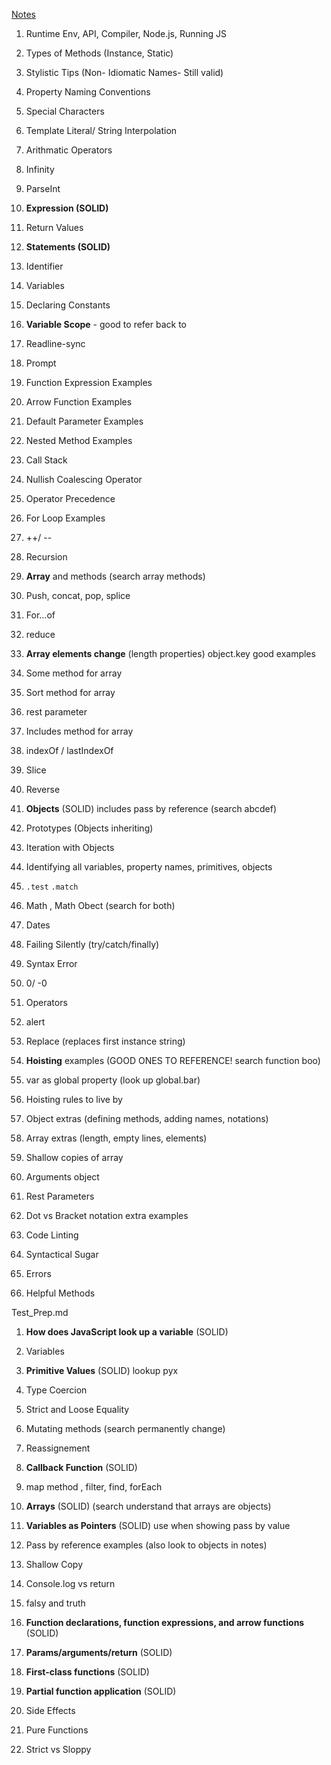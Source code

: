 <u>Notes</u>

1) Runtime Env, API, Compiler, Node.js, Running JS

2) Types of Methods (Instance, Static)

3) Stylistic Tips (Non- Idiomatic Names- Still valid)

4) Property Naming Conventions

5) Special Characters

6) Template Literal/ String Interpolation

7) Arithmatic Operators

8) Infinity

9) ParseInt

10) **Expression (SOLID)**

11) Return Values

12) **Statements (SOLID)**

13) Identifier

14) Variables

15) Declaring Constants

16) **Variable Scope** - good to refer back to 

17) Readline-sync

18) Prompt

19) Function Expression Examples 

20) Arrow Function Examples

21) Default Parameter Examples

22) Nested Method Examples

23) Call Stack

24) Nullish Coalescing Operator

25) Operator Precedence

26) For Loop Examples

27) ++/ --

28) Recursion

29) **Array** and methods (search array methods)

30) Push, concat, pop, splice

31) For...of

32) reduce

33) **Array elements change** (length properties) object.key good examples

34) Some method for array

35) Sort method for array

36) rest parameter

37) Includes method for array

38) indexOf / lastIndexOf

39) Slice 

40) Reverse

41) **Objects** (SOLID) includes pass by reference (search abcdef)

42) Prototypes (Objects inheriting)

43) Iteration with Objects

44) Identifying all variables, property names, primitives, objects

45) `.test` `.match`

46) Math , Math Obect (search for both)

47) Dates

48) Failing Silently (try/catch/finally)

49) Syntax Error

50) 0/ -0

51) Operators

52) alert

53) Replace (replaces first instance string)

54) **Hoisting** examples (GOOD ONES TO REFERENCE! search function boo) 

55) var as global property (look up global.bar)

56) Hoisting rules to live by

57) Object extras (defining methods, adding names, notations)

58) Array extras (length, empty lines, elements)

59) Shallow copies of array

60) Arguments object

61) Rest Parameters

62) Dot vs Bracket notation extra examples

63) Code Linting

64) Syntactical Sugar

65) Errors

66) Helpful Methods

    



Test_Prep.md

1. **How does JavaScript look up a variable** (SOLID)

1. Variables
2. **Primitive Values** (SOLID) lookup pyx
3. Type Coercion 
4. Strict and Loose Equality
5. Mutating methods (search permanently change)
6. Reassignement 
7. **Callback Function** (SOLID)
8. map method , filter, find, forEach
9. **Arrays** (SOLID) (search understand that arrays are objects)
10. **Variables as Pointers** (SOLID) use when showing pass by value
11. Pass by reference examples (also look to objects in notes)
12. Shallow Copy
13. Console.log vs return
14. falsy and truth
15. **Function declarations, function expressions, and arrow functions** (SOLID)
16. **Params/arguments/return** (SOLID)
17. **First-class functions** (SOLID)
18. **Partial function application** (SOLID)
19. Side Effects 
20. Pure Functions
21. Strict vs Sloppy